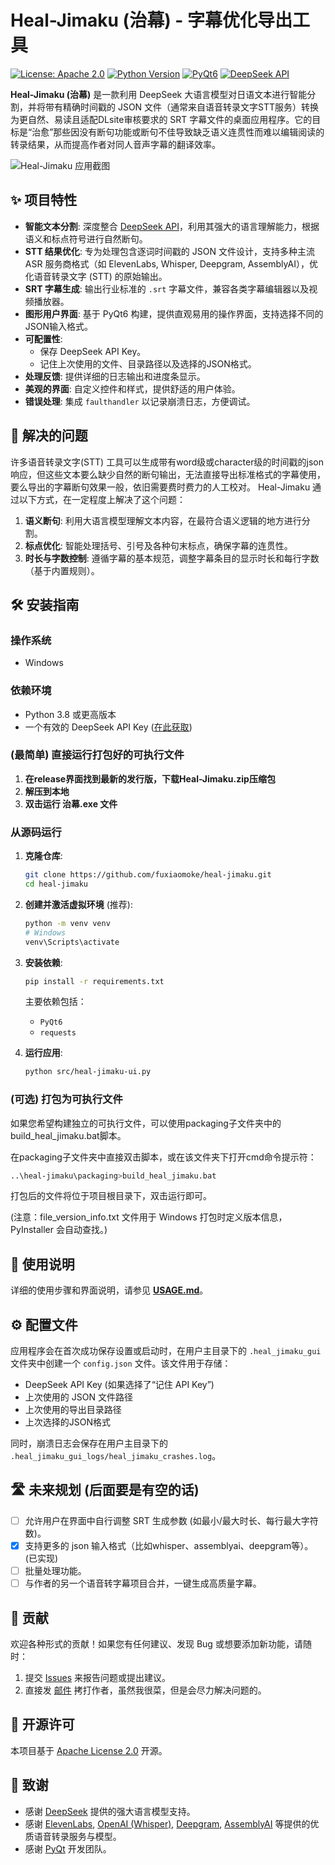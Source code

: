 # Heal-Jimaku (治幕) - 字幕优化导出工具

[![License: Apache 2.0](https://img.shields.io/badge/License-Apache%202.0-yellow.svg)](https://www.apache.org/licenses/LICENSE-2.0)
[![Python Version](https://img.shields.io/badge/python-3.8+-blue.svg)](https://www.python.org/downloads/)
[![PyQt6](https://img.shields.io/badge/GUI-PyQt6-green.svg)](https://riverbankcomputing.com/software/pyqt/)
[![DeepSeek API](https://img.shields.io/badge/AI%20Model-DeepSeek-orange.svg)](https://platform.deepseek.com/)

**Heal-Jimaku (治幕)** 是一款利用 DeepSeek 大语言模型对日语文本进行智能分割，并将带有精确时间戳的 JSON 文件（通常来自语音转录文字STT服务）转换为更自然、易读且适配DLsite审核要求的 SRT 字幕文件的桌面应用程序。它的目标是“治愈”那些因没有断句功能或断句不佳导致缺乏语义连贯性而难以编辑阅读的转录结果，从而提高作者对同人音声字幕的翻译效率。

![Heal-Jimaku 应用截图](https://github.com/fuxiaomoke/heal-jimaku/blob/main/assets/screenshot.png)

## ✨ 项目特性

* **智能文本分割**: 深度整合 [DeepSeek API](https://platform.deepseek.com/)，利用其强大的语言理解能力，根据语义和标点符号进行自然断句。
* **STT 结果优化**: 专为处理包含逐词时间戳的 JSON 文件设计，支持多种主流 ASR 服务商格式（如 ElevenLabs, Whisper, Deepgram, AssemblyAI），优化语音转录文字 (STT) 的原始输出。
* **SRT 字幕生成**: 输出行业标准的 `.srt` 字幕文件，兼容各类字幕编辑器以及视频播放器。
* **图形用户界面**: 基于 PyQt6 构建，提供直观易用的操作界面，支持选择不同的JSON输入格式。
* **可配置性**:
    * 保存 DeepSeek API Key。
    * 记住上次使用的文件、目录路径以及选择的JSON格式。
* **处理反馈**: 提供详细的日志输出和进度条显示。
* **美观的界面**: 自定义控件和样式，提供舒适的用户体验。
* **错误处理**: 集成 `faulthandler` 以记录崩溃日志，方便调试。

## 🚀 解决的问题

许多语音转录文字(STT) 工具可以生成带有word级或character级的时间戳的json响应，但这些文本要么缺少自然的断句输出，无法直接导出标准格式的字幕使用，要么导出的字幕断句效果一般，依旧需要费时费力的人工校对。
Heal-Jimaku 通过以下方式，在一定程度上解决了这个问题：

1.  **语义断句**: 利用大语言模型理解文本内容，在最符合语义逻辑的地方进行分割。
2.  **标点优化**: 智能处理括号、引号及各种句末标点，确保字幕的连贯性。
3.  **时长与字数控制**: 遵循字幕的基本规范，调整字幕条目的显示时长和每行字数（基于内置规则）。

## 🛠️ 安装指南

### 操作系统

* Windows

### 依赖环境

* Python 3.8 或更高版本
* 一个有效的 DeepSeek API Key ([在此获取](https://platform.deepseek.com/))

### (最简单) 直接运行打包好的可执行文件

1.  **在release界面找到最新的发行版，下载Heal-Jimaku.zip压缩包**
2.  **解压到本地**
3.  **双击运行 治幕.exe 文件**

### 从源码运行

1.  **克隆仓库**:
    
    ```bash
    git clone https://github.com/fuxiaomoke/heal-jimaku.git
    cd heal-jimaku
    ```
    
2.  **创建并激活虚拟环境** (推荐):
    
    ```bash
    python -m venv venv
    # Windows
	venv\Scripts\activate
	```
3.  **安装依赖**:
    
    ```bash
    pip install -r requirements.txt
    ```
    主要依赖包括：
    * `PyQt6`
    * `requests`
4.  **运行应用**:
    ```bash
    python src/heal-jimaku-ui.py
    ```

### (可选) 打包为可执行文件

如果您希望构建独立的可执行文件，可以使用packaging子文件夹中的build_heal_jimaku.bat脚本。

在packaging子文件夹中直接双击脚本，或在该文件夹下打开cmd命令提示符：
```bash
..\heal-jimaku\packaging>build_heal_jimaku.bat
```

打包后的文件将位于项目根目录下，双击运行即可。

(注意：file_version_info.txt 文件用于 Windows 打包时定义版本信息，PyInstaller 会自动查找。)

## 📖 使用说明

详细的使用步骤和界面说明，请参见 [**USAGE.md**](https://github.com/fuxiaomoke/heal-jimaku/blob/main/docs/USAGE.md)。

## ⚙️ 配置文件

应用程序会在首次成功保存设置或启动时，在用户主目录下的 `.heal_jimaku_gui` 文件夹中创建一个 `config.json` 文件。该文件用于存储：

- DeepSeek API Key (如果选择了“记住 API Key”)
- 上次使用的 JSON 文件路径
- 上次使用的导出目录路径
- 上次选择的JSON格式

同时，崩溃日志会保存在用户主目录下的 `.heal_jimaku_gui_logs/heal_jimaku_crashes.log`。

## 🛣️ 未来规划 (后面要是有空的话)

- [ ] 允许用户在界面中自行调整 SRT 生成参数 (如最小/最大时长、每行最大字符数)。
- [x] 支持更多的 json 输入格式（比如whisper、assemblyai、deepgram等）。 (已实现)
- [ ] 批量处理功能。
- [ ] 与作者的另一个语音转字幕项目合并，一键生成高质量字幕。

## 🤝 贡献

欢迎各种形式的贡献！如果您有任何建议、发现 Bug 或想要添加新功能，请随时：

1. 提交 [Issues](https://github.com/fuxiaomoke/heal-jimaku/issues) 来报告问题或提出建议。
2. 直接发 [邮件](mailto:l1335575367@gmail.com) 拷打作者，虽然我很菜，但是会尽力解决问题的。

## 📄 开源许可

本项目基于 [Apache License 2.0](https://www.google.com/search?q=LICENSE.txt) 开源。

## 🙏 致谢

- 感谢 [DeepSeek](https://www.deepseek.com/) 提供的强大语言模型支持。
- 感谢 [ElevenLabs](https://elevenlabs.io/), [OpenAI (Whisper)](https://openai.com/research/whisper), [Deepgram](https://deepgram.com/), [AssemblyAI](https://www.assemblyai.com/) 等提供的优质语音转录服务与模型。
- 感谢 [PyQt](https://riverbankcomputing.com/software/pyqt/intro) 开发团队。
